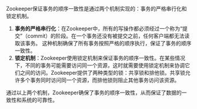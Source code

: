Zookeeper保证事务的顺序一致性是通过两个机制实现的：事务的严格串行化和锁定机制。

1. **事务的严格串行化**：在Zookeeper中，所有的写操作都必须经过一个称为“提交”（commit）的阶段。在一个事务还没有被提交之前，任何客户端都无法读取该事务。 这种机制确保了所有事务按照严格的顺序执行，保证了事务的顺序一致性。
2. **锁定机制**：Zookeeper使用锁定机制来保证事务的顺序一致性。在某些情况下，不同的事务可能需要访问同一个资源，这时就需要使用锁定机制来协调它们之间的访问。Zookeeper提供了两种类型的锁：共享锁和排他锁。共享锁允许多个事务同时访问同一个资源，而排他锁则阻止其他事务访问该资源。

通过以上两个机制，Zookeeper确保了事务的顺序一致性，从而保证了数据的一致性和系统的可靠性。

